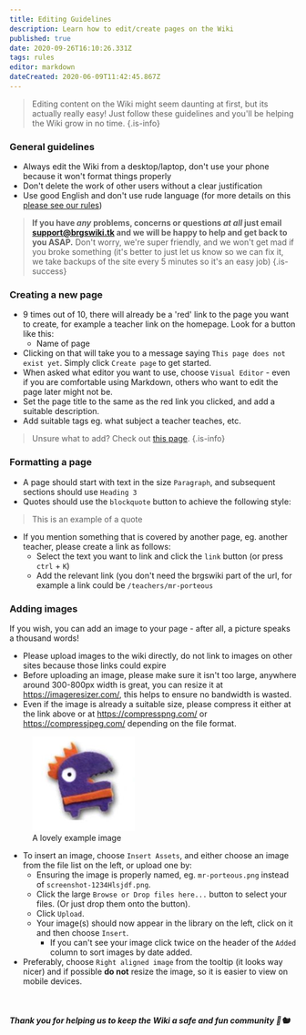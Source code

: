 ```yaml
---
title: Editing Guidelines
description: Learn how to edit/create pages on the Wiki
published: true
date: 2020-09-26T16:10:26.331Z
tags: rules
editor: markdown
dateCreated: 2020-06-09T11:42:45.867Z
---
```


> Editing content on the Wiki might seem daunting at first, but its actually really easy! Just follow these guidelines and you'll be helping the Wiki grow in no time.
{.is-info}

### General guidelines

- Always edit the Wiki from a desktop/laptop, don't use your phone because it won't format things properly
- Don't delete the work of other users without a clear justification
- Use good English and don't use rude language (for more details on this [please see our rules](/rules))
> **If you have *any* problems, concerns or questions *at all* just email [support@brgswiki.tk](mailto:support@brgswiki.tk) and we will be happy to help and get back to you ASAP.**
> Don't worry, we're super friendly, and we won't get mad if you broke something
(it's better to just let us know so we can fix it, we take backups of the site every 5 minutes so it's an easy job)
{.is-success}

### Creating a new page

- 9 times out of 10, there will already be a 'red' link to the page you want to create, for example a teacher link on the homepage. Look for a button like this: <br>
  <ul class="links-list"><li><a class="is-internal-link is-invalid-page">Name of page</a></li></ul>
- Clicking on that will take you to a message saying `This page does not exist yet`. Simply click `Create page` to get started.
- When asked what editor you want to use, choose `Visual Editor` - even if you are comfortable using Markdown, others who want to edit the page later might not be.
- Set the page title to the same as the red link you clicked, and add a suitable description.
- Add suitable tags eg. what subject a teacher teaches, etc.

> Unsure what to add? Check out [this page](/editing/helpful-tips).
{.is-info}


### Formatting a page

- A page should start with text in the size `Paragraph`, and subsequent sections should use `Heading 3`
- Quotes should use the `blockquote` button to achieve the following style:

> This is an example of a quote

- If you mention something that is covered by another page, eg. another teacher, please create a link as follows:
  - Select the text you want to link and click the `link` button (or press `ctrl` + `K`)
  - Add the relevant link (you don't need the brgswiki part of the url, for example a link could be `/teachers/mr-porteous`
  
### Adding images
If you wish, you can add an image to your page - after all, a picture speaks a thousand words!
- Please upload images to the wiki directly, do not link to images on other sites because those links could expire
- Before uploading an image, please make sure it isn't too large, anywhere around 300-800px width is great, you can resize it at https://imageresizer.com/, this helps to ensure no bandwidth is wasted.
- Even if the image is already a suitable size, please compress it either at the link above or at https://compresspng.com/ or https://compressjpeg.com/ depending on the file format.

<figure class="image image-style-align-right"><img src="/ms-marti_grammar-king.jpg"><figcaption>A lovely example image</figcaption></figure>

- To insert an image, choose `Insert Assets`, and either choose an image from the file list on the left, or upload one by:
  - Ensuring the image is properly named, eg. `mr-porteous.png` instead of `screenshot-1234Hlsjdf.png`.
  - Click the large `Browse or Drop files here...` button to select your files. (Or just drop them onto the button).
  - Click `Upload`.
  - Your image(s) should now appear in the library on the left, click on it and then choose `Insert`.
    - If you can't see your image click twice on the header of the `Added` column to sort images by date added.
- Preferably, choose `Right aligned image` from the tooltip (it looks way nicer) and if possible **do not** resize the image, so it is easier to view on mobile devices.

<br>

##### *Thank you for helping us to keep the Wiki a safe and fun community* 🙌🐿